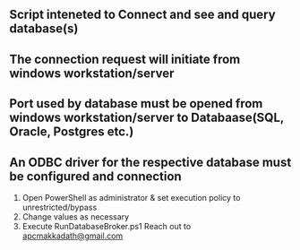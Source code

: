 ## Script inteneted to Connect and see and query database(s) 
## The connection request will initiate from windows workstation/server
## Port used by database must be opened from windows workstation/server to Databaase(SQL, Oracle, Postgres etc.)
## An ODBC driver for the respective database must be configured and connection

1. Open PowerShell as administrator & set execution policy to unrestricted/bypass
2. Change values as necessary
3. Execute RunDatabaseBroker.ps1 
Reach out to apcmakkadath@gmail.com
